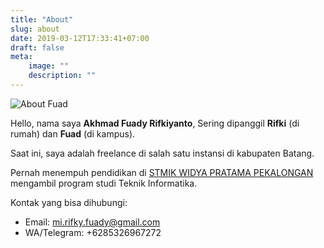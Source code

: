 ```yaml
---
title: "About"
slug: about
date: 2019-03-12T17:33:41+07:00
draft: false
meta:
    image: ""
    description: ""
---
```


![About Fuad](/img/profil.jpg)

Hello, nama saya **Akhmad Fuady Rifkiyanto**,
Sering dipanggil **Rifki** (di rumah) dan **Fuad** (di kampus).

Saat ini, saya adalah freelance di 
salah satu instansi di kabupaten Batang.

Pernah menempuh pendidikan di [STMIK WIDYA PRATAMA PEKALONGAN](https://stmik-wp.ac.id/) mengambil program studi Teknik Informatika.

Kontak yang bisa dihubungi:

- Email: <a href="mailto:mi.rifky.fuady@gmail.com">mi.rifky.fuady@gmail.com</a>
- WA/Telegram: +6285326967272
